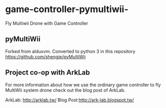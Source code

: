 # game-controller-pymultiwii-
Fly Multiwii Drone with Game Controller

## pyMultiWii 
Forked from alduxvm. Converted to python 3 in this repository https://github.com/shengje/pyMultiWii

## Project co-op with ArkLab
For more information about how we use the ordinary game controller to fly MultiWii system drone check out the blog post of ArkLab.

ArkLab: http://arklab.tw/
Blog Post:http://ark-lab.blogspot.tw/
